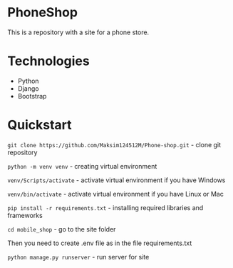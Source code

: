 # PhoneShop
This is a repository with a site for a phone store.
# Technologies
* Python
* Django
* Bootstrap
# Quickstart
`git clone https://github.com/Maksim124512M/Phone-shop.git` - clone git repository  

`python -m venv venv` - creating virtual environment

`venv/Scripts/activate` - activate virtual environment if you have Windows

`venv/bin/activate` - activate virtual environment if you have Linux or Mac 

`pip install -r requirements.txt` - installing required libraries and frameworks

`cd mobile_shop` - go to the site folder

Then you need to create .env file as in the file requirements.txt

`python manage.py runserver` - run server for site